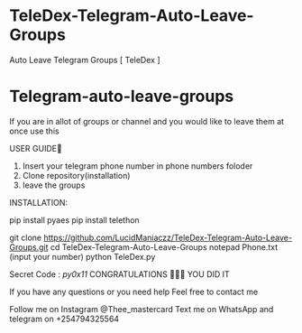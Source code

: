 # TeleDex-Telegram-Auto-Leave-Groups
Auto Leave Telegram Groups [ TeleDex ]

# Telegram-auto-leave-groups
If you are in allot of groups or channel and you would like to leave them at once use this

USER GUIDE👣
1) Insert your telegram phone number in phone numbers foloder
2) Clone repository(installation)
3) leave the groups

INSTALLATION:

pip install pyaes
pip install telethon

git clone https://github.com/LucidManiaczz/TeleDex-Telegram-Auto-Leave-Groups.git
cd TeleDex-Telegram-Auto-Leave-Groups
notepad Phone.txt
(input your number)
python TeleDex.py

Secret Code : _py0x11_
CONGRATULATIONS 🎉🎉👏 YOU DID IT

If you have any questions or you need help
Feel free to contact me

Follow me on Instagram @Thee_mastercard
Text me on WhatsApp and telegram on +254794325564



 
